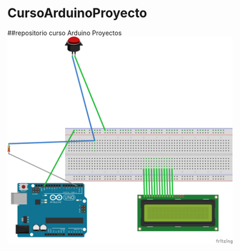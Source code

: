 # CursoArduinoProyecto
##repositorio curso Arduino Proyectos
![](ejemploFritzing/ejemploFritzing_bb.png)
